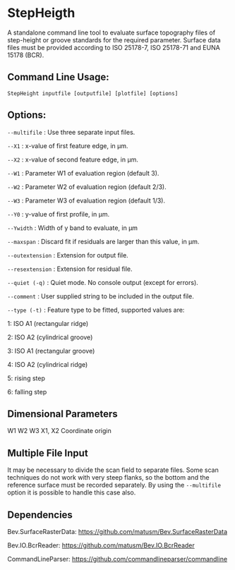 StepHeigth
==========
A standalone command line tool to evaluate surface topography files of step-height or groove standards for the required parameter. Surface data files must be provided according to ISO 25178-7, ISO 25178-71 and EUNA 15178 (BCR).

## Command Line Usage:  

```
StepHeight inputfile [outputfile] [plotfile] [options]
```

## Options:  

`--multifile` : Use three separate input files.

`--X1` : x-value of first feature edge, in µm.

`--X2` : x-value of second feature edge, in µm.

`--W1` : Parameter W1 of evaluation region (default 3).

`--W2` : Parameter W2 of evaluation region (default 2/3).

`--W3` : Parameter W3 of evaluation region (default 1/3).

`--Y0` : y-value of first profile, in µm.

`--Ywidth` : Width of y band to evaluate, in µm

`--maxspan` : Discard fit if residuals are larger than this value, in µm.

`--outextension` : Extension for output file.

`--resextension` : Extension for residual file.

`--quiet (-q)` : Quiet mode. No console output (except for errors).

`--comment` : User supplied string to be included in the output file.

`--type (-t)` : Feature type to be fitted, supported values are:

1: ISO A1 (rectangular ridge)

2: ISO A2 (cylindrical groove)

3: ISO A1 (rectangular groove)

4: ISO A2 (cylindrical ridge)

5: rising step

6: falling step

## Dimensional Parameters
W1 W2 W3
X1, X2
Coordinate origin

## Multiple File Input
It may be necessary to divide the scan field to separate files. Some scan techniques do not work with very steep flanks, so the bottom and the reference surface must be recorded separately. By using the `--multifile` option it is possible to handle this case also. 

## Dependencies  
Bev.SurfaceRasterData:  https://github.com/matusm/Bev.SurfaceRasterData  

Bev.IO.BcrReader: https://github.com/matusm/Bev.IO.BcrReader 

CommandLineParser: https://github.com/commandlineparser/commandline 



